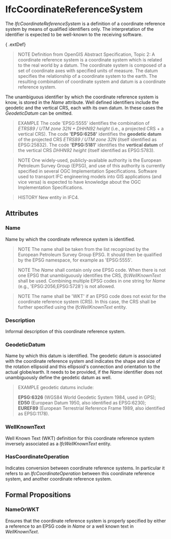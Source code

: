 # IfcCoordinateReferenceSystem

The _IfcCoordinateReferenceSystem_ is a definition of a coordinate reference system by means of qualified identifiers only. The interpretation of the identifier is expected to be well-known to the receiving software.
<!-- end of short definition -->

{ .extDef}
> NOTE Definition from OpenGIS Abstract Specification, Topic 2:
> A coordinate reference system is a coordinate system which is related to the real world by a datum. The coordinate system is composed of a set of coordinate axes with specified units of measure. The datum specifies the relationship of a coordinate system to the earth. The resulting combination of coordinate system and datum is a coordinate reference system.

The unambiguous identifier by which the coordinate reference system is know, is stored in the _Name_ attribute. Well defined identifiers include the geodetic and the vertical CRS, each with its own datum. In these cases the _GeodeticDatum_ can be omitted.

> EXAMPLE The code 'EPSG:5555' identifies the combination of *ETRS89 / UTM zone 32N + DHHN92 height* (i.e., a projected CRS + a vertical CRS). The code **'EPSG:6258'** identifies the **geodetic datum** of the projected CRS *ETRS89 / UTM zone 32N* (itself identified as EPSG:25832). The code **'EPSG:5181'** identifies the **vertical datum** of the vertical CRS *DHHN92 height* (itself identified as EPSG:5783).

> NOTE One widely-used, publicly-available authority is the European Petroleum Survey Group (EPSG), and use of this authority is currently specified in several OGC Implementation Specifications. Software used to transport IFC engineering models into GIS applications (and vice versa) is expected to have knowledge about the OGC Implementation Specifications.

> HISTORY New entity in IFC4.

## Attributes

### Name
Name by which the coordinate reference system is identified.
> NOTE The name shall be taken from the list recognized by the European Petroleum Survey Group EPSG. It should then be qualified by the EPSG namespace, for example as 'EPSG:5555'.

> NOTE The *Name* shall contain only one EPSG code. When there is not one EPSG that unambiguously identifies the CRS, _IfcWellKnownText_ shall be used. Combining multiple EPSG codes in one string for *Name* (e.g., 'EPSG:2056,EPSG:5728') is not allowed.

> NOTE The name shall be 'WKT' if an EPSG code does not exist for the coordinate reference system (CRS). In this case, the CRS shall be further specified using the _IfcWellKnownText_ entity.

### Description
Informal description of this coordinate reference system.

### GeodeticDatum
Name by which this datum is identified. The geodetic datum is associated with the coordinate reference system and indicates the shape and size of the rotation ellipsoid and this ellipsoid's connection and orientation to the actual globe/earth. It needs to be provided, if the _Name_ identifier does not unambiguously define the geodetic datum as well.

> EXAMPLE geodetic datums include:
>
> **EPSG:6326** (WGS84 World Geodetic System 1984, used in GPS); 
> **ED50** (European Datum 1950, also identified as EPSG:6230); 
> **EUREF89** (European Terrestrial Reference Frame 1989, also identified as EPSG:1178).

### WellKnownText

Well Known Text (WKT) definition for this coordinate reference system inversely associated as a _IfcWellKnownText_ entity.

### HasCoordinateOperation
Indicates conversion between coordinate reference systems. In particular it refers to an _IfcCoordinateOperation_ between this coordinate reference system, and another coordinate reference system.

## Formal Propositions

### NameOrWKT
Ensures that the coordinate reference system is properly specified by either a reference to an EPSG code in *Name* or a well known text in *WellKnownText*.
